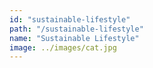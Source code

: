 ```yaml
---
id: "sustainable-lifestyle"
path: "/sustainable-lifestyle"
name: "Sustainable Lifestyle"
image: ../images/cat.jpg
---
```

